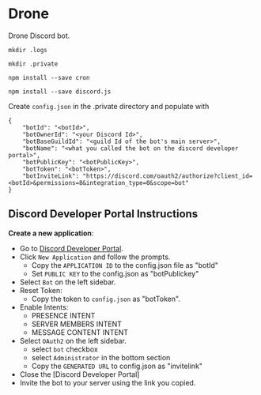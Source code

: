 # Drone
Drone Discord bot.

```
mkdir .logs
```
```
mkdir .private
```
```
npm install --save cron
```
```
npm install --save discord.js
```

Create `config.json` in the .private directory and populate with
```
{
    "botId": "<botId>",
    "botOwnerId": "<your Discord Id>",
    "botBaseGuildId": "<guild Id of the bot's main server>",
    "botName": "<what you called the bot on the discord developer portal>",
    "botPublicKey": "<botPublicKey>",
    "botToken": "<botToken>",
    "botInviteLink": "https://discord.com/oauth2/authorize?client_id=<botId>&permissions=8&integration_type=0&scope=bot"
}
```

## Discord Developer Portal Instructions
**Create a new application**:
  - Go to [Discord Developer Portal](https://discord.com/developers/applications).
  - Click `New Application` and follow the prompts.
    - Copy the `APPLICATION ID` to the config.json file as "botId"
    - Set `PUBLIC KEY` to the config.json as "botPublickey"
  - Select `Bot` on the left sidebar.
  - Reset Token:
    - Copy the token to `config.json` as "botToken".
  - Enable Intents:
    - PRESENCE INTENT
    - SERVER MEMBERS INTENT
    - MESSAGE CONTENT INTENT
  - Select `OAuth2` on the left sidebar.
    - select `bot` checkbox
    - select `Administrator` in the bottom section
    - Copy the `GENERATED URL` to config.json as "invitelink"
  - Close the [Discord Developer Portal]
  - Invite the bot to your server using the link you copied.
